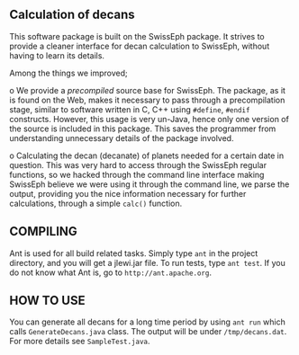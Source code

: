 ## Calculation of decans

This software package is built on the SwissEph package. It strives to
provide a cleaner interface for decan calculation to SwissEph, without
having to learn its details.

Among the things we improved;

o We provide a *precompiled* source base for SwissEph. The package, as
it is found on the Web, makes it necessary to pass through a
precompilation stage, similar to software written in C, C++ using
`#define`, `#endif` constructs. However, this usage is very un-Java,
hence only one version of the source is included in this package. This
saves the programmer from understanding unnecessary details of the
package involved.

o Calculating the decan (decanate) of planets needed for a certain
date in question. This was very hard to access through the SwissEph
regular functions, so we hacked through the command line interface
making SwissEph believe we were using it through the command line, we
parse the output, providing you the nice information necessary for
further calculations, through a simple `calc()` function.

## COMPILING

Ant is used for all build related tasks. Simply type `ant` in the
project directory, and you will get a jlewi.jar file. To run tests,
type `ant test`. If you do not know what Ant is, go to
`http://ant.apache.org`.

## HOW TO USE

You can generate all decans for a long time period by using `ant run`
which calls `GenerateDecans.java` class. The output will be under
`/tmp/decans.dat`. For more details see `SampleTest.java`.


